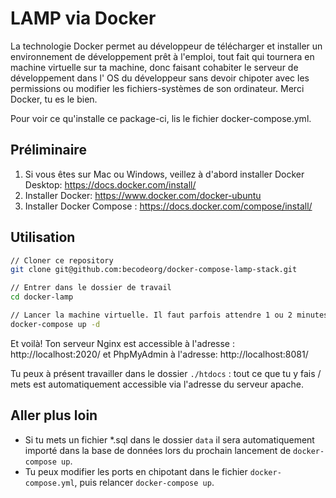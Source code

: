 # LAMP via Docker

La technologie Docker permet au développeur de télécharger et installer un environnement de développement prêt à l'emploi, tout fait qui tournera en machine virtuelle sur ta machine, donc faisant cohabiter le serveur de développement dans l' OS du développeur sans devoir chipoter avec les permissions ou modifier les fichiers-systèmes de son ordinateur. Merci Docker, tu es le bien.

Pour voir ce qu'installe ce package-ci, lis le fichier docker-compose.yml.

## Préliminaire

1. Si vous êtes sur Mac ou Windows, veillez à d'abord installer Docker Desktop: https://docs.docker.com/install/ 
1. Installer Docker: https://www.docker.com/docker-ubuntu  
1. Installer Docker Compose : https://docs.docker.com/compose/install/

## Utilisation

```sh
// Cloner ce repository
git clone git@github.com:becodeorg/docker-compose-lamp-stack.git

// Entrer dans le dossier de travail
cd docker-lamp 

// Lancer la machine virtuelle. Il faut parfois attendre 1 ou 2 minutes, surtout la première fois (il doit tout télécharger. Les fois suivantes sont plus rapides).
docker-compose up -d 
```

Et voilà!  Ton serveur Nginx est accessible à l'adresse : http://localhost:2020/ et PhpMyAdmin à l'adresse: http://localhost:8081/

Tu peux à présent travailler dans le dossier `./htdocs` : tout ce que tu y fais / mets est automatiquement accessible via l'adresse du serveur apache.

## Aller plus loin

- Si tu mets un fichier *.sql dans le dossier `data` il sera automatiquement importé dans la base de données lors du prochain lancement de `docker-compose up`.
- Tu peux modifier les ports en chipotant dans le fichier `docker-compose.yml`, puis relancer `docker-compose up`. 
